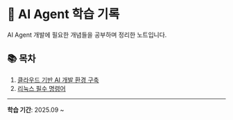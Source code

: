 # 🤖 AI Agent 학습 기록

AI Agent 개발에 필요한 개념들을 공부하며 정리한 노트입니다.

## 📚 목차

1. [클라우드 기반 AI 개발 환경 구축](./01-cloud-ai-environment.md)
2. [리눅스 필수 명령어](./02-linux-essential-commands.md)

---

**학습 기간**: 2025.09 ~